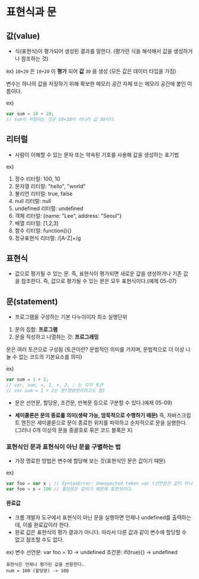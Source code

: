 # 표현식과 문

## 값(value)

- 식(표현식)이 평가되어 생성된 결과를 말한다.
  (평가란 식을 해석해서 값을 생성하거나 참조하는 것)

ex) `10+20` 은 `10+20` 이 **평가** 되어 **값** `30` 을 생성 (모든 값은 데이터 타입을 가짐)

변수는 하나의 값을 저장하기 위해 확보한 메모리 공간 자체 또는 메모리 공간에 붙인 이름이다.

ex)

```javascript
var sum = 10 + 20;
// sum이 저장되는 것은 10+20이 아니라 값 30이다.
```

## 리터럴

- 사람이 이해할 수 있는 문자 또는 약속된 기호를 사용해 값을 생성하는 표기법

ex)

1. 정수 리터럴: 100, 10
2. 문자열 리터럴: "hello", "world"
3. 불리언 리터럴: true, false
4. null 리터럴: null
5. undefined 리터럴: undefined
6. 객체 리터럴: {name: "Lee", address: "Seoul"}
7. 배열 리터럴: [1,2,3]
8. 함수 리터럴: function(){}
9. 정규표현식 리터럴: /[A-Z]+/g

## 표현식

- 값으로 평가될 수 있는 문. 즉, 표현식이 평가되면 새로운 값을 생성하거나 기존 값을 참조한다.
  즉, 값으로 평가될 수 있는 문은 모두 표현식이다.(예제 05-07)

## 문(statement)

- 프로그램을 구성하는 기본 다누이이자 최소 실행단위

1. 문의 집합: **프로그램**
2. 문을 작성하고 나열하는 것: **프로그래밍**

문은 여러 토큰으로 구성됨
(토큰이란? 문법적인 의미를 가지며, 문법적으로 더 이상 나눌 수 없는 코드의 기본요소를 의미)

ex)

```javascript
var sum = 1 + 2;
// var, sum, =, 1, +, 2, ; 는 각각 토큰
// var sum = 1 + 2는 문(명령문이라고도 함)
```

- 문은 선언문, 할당문, 조건문, 반복문 등으로 구분할 수 있다.(예제 05-09)

- **세미콜론은 문의 종료를 의미(생략 가능, 암묵적으로 수행하기 때문)**
  즉, 자바스크립트 엔진은 세미콜론으로 문이 종료한 위치를 파악하고 순차적으로 문을 실행한다.
  (그러나 0개 이상의 문을 중괄호로 묶은 코드 블록은 X)

### 표현식인 문과 표현식이 아닌 문을 구별하는 법

- 가장 명료한 방법은 변수에 할당해 보는 것(표현식인 문은 값이기 때문)

ex)

```javascript
var foo = var x ; // SyntaxError: Unexpected token var (선언문은 값이 아니기 때문에 그냥 "문"이다.)
var foo = x = 100 // 할당문은 값이기 때문에 표현식이다.
```

#### 완료값

- 크롬 개발자 도구에서 표현식이 아닌 문을 실행하면 언제나 undefined를 출력하는데, 이를 완료값이라 한다.
- 완료 값은 표현식의 평가 결과가 아니다. 따라서 다른 값과 같이 변수에 할당할 수 없고 참조할 수도 없다.

ex) 변수 선언문: var foo = 10 -> undefined
조건문: if(true){} -> undefined

    표현식은 언제나 평가된 값을 반환한다.
    num = 100 (할당문) -> 100
